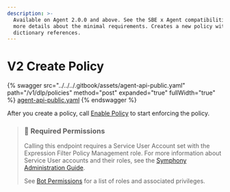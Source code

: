 ```yaml
---
description: >-
  Available on Agent 2.0.0 and above. See the SBE x Agent compatibilities for
  more details about the minimal requirements. Creates a new policy with
  dictionary references.
---
```


# V2 Create Policy

{% swagger src="../../../.gitbook/assets/agent-api-public.yaml" path="/v1/dlp/policies" method="post" expanded="true" fullWidth="true" %}
[agent-api-public.yaml](../../../.gitbook/assets/agent-api-public.yaml)
{% endswagger %}

After you create a policy, call [Enable Policy](v2-enable-policy.md) to start enforcing the policy.

> ### 🚧 Required Permissions
>
> Calling this endpoint requires a Service User Account set with the Expression Filter Policy Management role. For more information about Service User accounts and their roles, see the [Symphony Administration Guide](https://symphony.direct/).
>
> See [Bot Permissions](https://docs.developers.symphony.com/building-bots-on-symphony/configuration/bot-permissions) for a list of roles and associated privileges.
